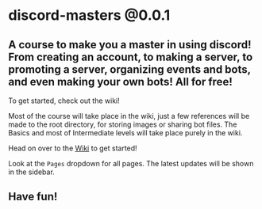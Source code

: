 # discord-masters @0.0.1
A course to make you a master in using discord! From creating an account, to making a server, to promoting a server, organizing events and bots, and even making your own bots! All for free!
---
To get started, check out the wiki!

Most of the course will take place in the wiki, just a few references will be made to the root directory, for storing images or sharing bot files. The Basics and most of Intermediate levels will take place purely in the wiki. 

Head on over to the [Wiki](https://github.com/Dot-Shwi/discord-masters/wiki) to get started!

Look at the `Pages` dropdown for all pages. The latest updates will be shown in the sidebar.

## Have fun!
